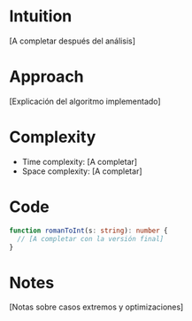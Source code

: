 # Intuition

[A completar después del análisis]

# Approach

[Explicación del algoritmo implementado]

# Complexity

- Time complexity: [A completar]
- Space complexity: [A completar]

# Code

```ts
function romanToInt(s: string): number {
  // [A completar con la versión final]
}
```

# Notes

[Notas sobre casos extremos y optimizaciones]
